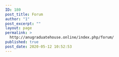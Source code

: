 ```yaml
---
ID: 180
post_title: Forum
author: "1"
post_excerpt: ""
layout: page
permalink: >
  http://anugraduatehouse.online/index.php/forum/
published: true
post_date: 2020-05-12 10:52:53
---
```

<!-- wp:paragraph -->
<p></p>
<!-- /wp:paragraph -->

<!-- wp:maxbuttons/maxbuttons-block {"id":"3","url":"https://forms.office.com/Pages/ResponsePage.aspx?id=XHJ941yrJEaa5fBTPkhkNyLKkhmrwjtPt9YjaA49szpUMVhKMjU1TlI3QlFMT0VDVlpCRlJXOE9STy4u","text":"Feedback Form","text2":"","newwindow":false,"relnofollow":false,"tooltip":""} /-->

<!-- wp:paragraph -->
<p></p>
<!-- /wp:paragraph -->